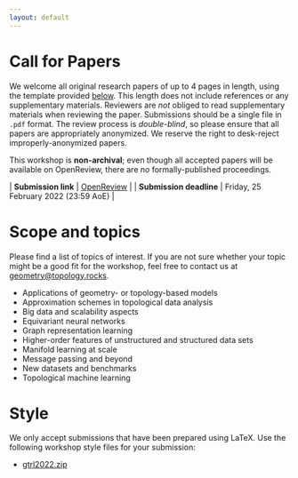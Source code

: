 ```yaml
---
layout: default
---
```


# Call for Papers

We welcome all original research papers of up to 4 pages in length,
using the template provided [below](#style). This length does not include
references or any supplementary materials. Reviewers are *not* obliged
to read supplementary materials when reviewing the paper.  Submissions
should be a single file in `.pdf` format. The review process is
*double-blind*, so please ensure that all papers are appropriately
anonymized. We reserve the right to desk-reject improperly-anonymized
papers.

This workshop is **non-archival**; even though all accepted papers will be
available on OpenReview, there are *no* formally-published proceedings.

| **Submission link** | [OpenReview](https://openreview.net/group?id=ICLR.cc/2022/Workshop/GTRL) |
| **Submission deadline** | Friday, 25 February 2022 (23:59 AoE) |

# Scope and topics

Please find a list of topics of interest. If
you are not sure whether your topic might be a good fit for the
workshop, feel free to contact us at [geometry@topology.rocks](mailto:geometry@topology.rocks).

- Applications of geometry- or topology-based models
- Approximation schemes in topological data analysis
- Big data and scalability aspects
- Equivariant neural networks
- Graph representation learning
- Higher-order features of unstructured and structured data sets
- Manifold learning at scale
- Message passing and beyond
- New datasets and benchmarks 
- Topological machine learning

# Style

We only accept submissions that have been prepared using LaTeX. Use the
following workshop style files for your submission:

- [gtrl2022.zip](/assets/gtrl2022.zip)
